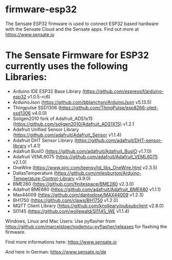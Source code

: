 # firmware-esp32

The Sensate ESP32 firmware is used to connect ESP32 based hardware with the Sensate Cloud and the Sensate apps.
Find out more at https://www.sensate.io

# The Sensate Firmware for ESP32 currently uses the following Libraries:

- Arduino IDE ESP32 Base Library (https://github.com/espressif/arduino-esp32 v1.0.5-rc6)
- ArduinoJson (https://github.com/bblanchon/ArduinoJson v5.13.5)
- Thingpulse SSD1306 (https://github.com/ThingPulse/esp8266-oled-ssd1306 v4.0.0)
- Soligen2010 fork of Adafruit_ADS1x15 (https://github.com/soligen2010/Adafruit_ADS1X15) v1.2.1
- Adafruit Unified Sensor Library (https://github.com/adafruit/Adafruit_Sensor v1.1.4)
- Adafruit DHT Sensor Library (https://github.com/adafruit/DHT-sensor-library v1.4.1)
- Adafruit BusIO (https://github.com/adafruit/Adafruit_BusIO v1.7.0)
- Adafruit VEML6075 (https://github.com/adafruit/Adafruit_VEML6075 v2.1.0)
- OneWire (https://www.pjrc.com/teensy/td_libs_OneWire.html v2.3.5)
- DallasTemperature (https://github.com/milesburton/Arduino-Temperature-Control-Library v3.9.0)
- BME280 (https://github.com/finitespace/BME280 v2.3.0)
- Adafruit BME680 (https://github.com/adafruit/Adafruit_BME680 v1.1.1)
- Max44009 (https://github.com/dantudose/MAX44009 v1.2.3)
- BH1750 (https://github.com/claws/BH1750 v1.2.0)
- MQTT Client Library (https://github.com/knolleary/pubsubclient v2.8.0)
- SI1145 (https://github.com/wollewald/SI1145_WE v1.1.4)

Windows, Linux and Mac Users:
Use pyflasher from https://github.com/marcelstoer/nodemcu-pyflasher/releases for flashing the firmware.

Find more informations here:
https://www.sensate.io

And here in German:
https://www.sensate.io/de